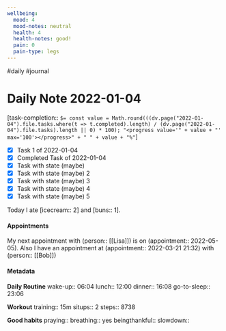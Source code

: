 ```yaml
---
wellbeing:
  mood: 4
  mood-notes: neutral
  health: 4
  health-notes: good!
  pain: 0
  pain-type: legs
---
```

#daily #journal

# Daily Note 2022-01-04

[task-completion:: `$= const value = Math.round(((dv.page("2022-01-04").file.tasks.where(t => t.completed).length) / (dv.page("2022-01-04").file.tasks).length || 0) * 100); "<progress value='" + value + "' max='100'></progress>" + " " + value + "%"`]

- [x] Task 1 of 2022-01-04
- [x] Completed Task of 2022-01-04
- [x] Task with state (maybe)
- [x] Task with state (maybe) 2
- [x] Task with state (maybe) 3
- [x] Task with state (maybe) 4
- [x] Task with state (maybe) 5

Today I ate [icecream:: 2] and [buns:: 1].

#### Appointments
My next appointment with (person:: [[Lisa]]) is on (appointment:: 2022-05-05).
Also I have an appointment at (appointment:: 2022-03-21 21:32) with (person:: [[Bob]])

#### Metadata

**Daily Routine**
wake-up:: 06:04
lunch:: 12:00
dinner:: 16:08
go-to-sleep:: 23:06

**Workout**
training:: 15m
situps:: 2
steps:: 8738

**Good habits**
praying:: 
breathing:: yes
beingthankful:: 
slowdown:: 

